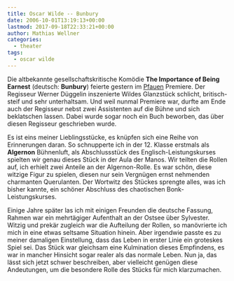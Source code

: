 ```yaml
---
title: Oscar Wilde -- Bunbury
date: 2006-10-01T13:19:13+00:00
lastmod: 2017-09-18T22:33:21+00:00
author: Mathias Wellner
categories:
  - theater
tags:
  - oscar wilde
---
```

Die altbekannte gesellschaftskritische Komödie **The Importance of Being Earnest** (deutsch: **Bunbury**) feierte gestern im [Pfauen](http://www.schauspielhaus.ch/home) Premiere. Der Regisseur Werner Düggelin inszenierte Wildes Glanzstück schlicht, britisch-steif und sehr unterhaltsam. Und weil nunmal Premiere war, durfte am Ende auch der Regisseur nebst zwei Assistenten auf die Bühne und sich beklatschen lassen. Dabei wurde sogar noch ein Buch beworben, das über diesen Regisseur geschrieben wurde.

Es ist eins meiner Lieblingsstücke, es knüpfen sich eine Reihe von Erinnerungen daran. So schnupperte ich in der 12. Klasse erstmals als **Algernon** Bühnenluft, als Abschlussstück des Englisch-Leistungskurses spielten wir genau dieses Stück in der Aula der Manos. Wir teilten die Rollen auf, ich erhielt zwei Anteile an der Algernon-Rolle. Es war schön, diese witzige Figur zu spielen, diesen nur sein Vergnügen ernst nehmenden charmanten Querulanten. Der Wortwitz des Stückes sprengte alles, was ich bisher kannte, ein schöner Abschluss des chaotischen Bonk-Leistungskurses.

Einige Jahre später las ich mit einigen Freunden die deutsche Fassung, Rahmen war ein mehrtägiger Aufenthalt an der Ostsee über Sylvester. Witzig und prekär zugleich war die Aufteilung der Rollen, so manövrierte ich mich in eine etwas seltsame Situation hinein. Aber irgendwie passte es zu meiner damaligen Einstellung, dass das Leben in erster Linie ein groteskes Spiel sei. Das Stück war gleichsam eine Kulmination dieses Empfindens, es war in mancher Hinsicht sogar realer als das normale Leben. Nun ja, das lässt sich jetzt schwer beschreiben, aber vielleicht genügen diese Andeutungen, um die besondere Rolle des Stücks für mich klarzumachen.